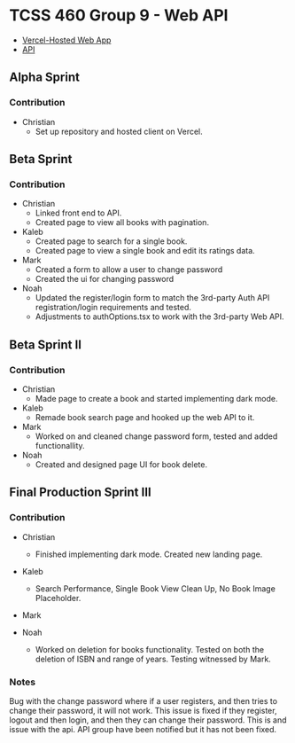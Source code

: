 # TCSS 460 Group 9 - Web API

- [Vercel-Hosted Web App](https://group9-tcss460-front-end.vercel.app/)
- [API](https://group6-tcss460-web-api-e68a966aba4f.herokuapp.com/)

## Alpha Sprint

### Contribution

- Christian
    - Set up repository and hosted client on Vercel.
 
## Beta Sprint

### Contribution

- Christian
    - Linked front end to API.
    - Created page to view all books with pagination.
- Kaleb
    - Created page to search for a single book.
    - Created page to view a single book and edit its ratings data.
- Mark
    - Created a form to allow a user to change password
    - Created the ui for changing password
- Noah
    - Updated the register/login form to match the 3rd-party Auth API registration/login requirements and tested.
    - Adjustments to authOptions.tsx to work with the 3rd-party Web API. 

## Beta Sprint II

### Contribution

- Christian
    - Made page to create a book and started implementing dark mode.
- Kaleb
    - Remade book search page and hooked up the web API to it.
- Mark
    - Worked on and cleaned change password form, tested and added functionallity.
- Noah
    - Created and designed page UI for book delete.
 
## Final Production Sprint III

### Contribution

- Christian
    - Finished implementing dark mode. Created new landing page. 
  
- Kaleb
    - Search Performance, Single Book View Clean Up, No Book Image Placeholder.

- Mark

- Noah
    - Worked on deletion for books functionality. Tested on both the deletion of ISBN and range of years. Testing witnessed by Mark.

### Notes
Bug with the change password where if a user registers, and then tries to change their password, it will not work. This issue is fixed if they register, logout and then login, and then they can change their password. This is and issue with the api. API group have been notified but it has not been fixed.
